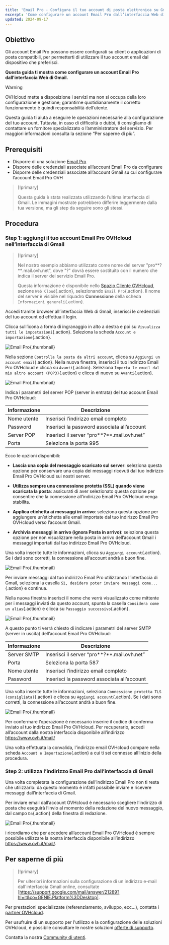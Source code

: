 ```yaml
---
title: 'Email Pro - Configura il tuo account di posta elettronica su Gmail'
excerpt: 'Come configurare un account Email Pro dall’interfaccia Web di Gmail'
updated: 2024-09-17
---
```


## Obiettivo

Gli account Email Pro possono essere configurati su client o applicazioni di posta compatibili, per permetterti di utilizzare il tuo account email dal dispositivo che preferisci.

**Questa guida ti mostra come configurare un account Email Pro dall’interfaccia Web di Gmail.**

> [!warning]
>
> OVHcloud mette a disposizione i servizi ma non si occupa della loro configurazione e gestione; garantirne quotidianamente il corretto funzionamento è quindi responsabilità dell’utente.
> 
> Questa guida ti aiuta a eseguire le operazioni necessarie alla configurazione del tuo account. Tuttavia, in caso di difficoltà o dubbi, ti consigliamo di contattare un fornitore specializzato o l’amministratore del servizio.  Per maggiori informazioni consulta la sezione “Per saperne di più”.
> 

## Prerequisiti

- Disporre di una soluzione [Email Pro](/links/web/email-pro)
- Disporre delle credenziali associate all’account Email Pro da configurare
- Disporre delle credenziali associate all’account Gmail su cui configurare l’account Email Pro OVH

> [!primary]
>
> Questa guida è stata realizzata utilizzando l’ultima interfaccia di Gmail. Le immagini mostrate potrebbero differire leggermente dalla tua versione, ma gli step da seguire sono gli stessi.
>

## Procedura

### Step 1: aggiungi il tuo account Email Pro OVHcloud nell’interfaccia di Gmail

> [!primary]
>
> Nel nostro esempio abbiamo utilizzato come nome del server "pro**?**.mail.ovh.net", dove "?" dovrà essere sostituito con il numero che indica il server del servizio Email Pro.
>
> Questa informazione è disponibile nello [Spazio Cliente OVHcloud](/links/manager), sezione `Web Cloud`{.action}, selezionando `Email Pro`{.action}. Il nome del server è visibile nel riquadro **Connessione** della scheda `Informazioni generali`{.action}.
> 

Accedi tramite browser all’interfaccia Web di Gmail, inserisci le credenziali del tuo account ed effettua il login.

Clicca sull’icona a forma di ingranaggio in alto a destra e poi su `Visualizza tutti le impostazioni`{.action}. Seleziona la scheda `Account e importazione`{.action}.

![Email Pro](images/configuration-gmail-web-step1.png){.thumbnail}

Nella sezione `Controlla la posta da altri account`, clicca su `Aggiungi un account email`{.action}. Nella nuova finestra, inserisci il tuo indirizzo Email Pro OVHcloud e clicca su `Avanti`{.action}. Seleziona `Importa le email dal mio altro account (POP3)`{.action} e clicca di nuovo su `Avanti`{.action}.

![Email Pro](images/configuration-gmail-web-step2.png){.thumbnail}

Indica i parametri del server POP (server in entrata) del tuo account Email Pro OVHcloud:

|Informazione|Descrizione|
|---|---|
|Nome utente|Inserisci l’indirizzo email completo|
|Password|Inserisci la password associata all’account|
|Server POP|Inserisci il server “pro**?**.mail.ovh.net”|
|Porta|Seleziona la porta 995|

Ecco le opzioni disponibili:

- **Lascia una copia del messaggio scaricato sul server**: seleziona questa opzione per conservare una copia dei messaggi ricevuti dal tuo indirizzo Email Pro OVHcloud sui nostri server.

- **Utilizza sempre una connessione protetta (SSL) quando viene scaricata la posta**: assicurati di aver selezionato questa opzione per consentire che la connessione all’indirizzo Email Pro OVHcloud venga stabilita.

- **Applica etichetta ai messaggi in arrivo**: seleziona questa opzione per aggiungere un’etichetta alle email importate dal tuo indirizzo Email Pro OVHcloud verso l’account Gmail.

- **Archivia messaggi in arrivo (ignora Posta in arrivo)**: seleziona questa opzione per non visualizzare nella posta in arrivo dell’account Gmail i messaggi importati dal tuo indirizzo Email Pro OVHcloud.

Una volta inserite tutte le informazioni, clicca su `Aggiungi account`{.action}. Se i dati sono corretti, la connessione all’account andrà a buon fine.

![Email Pro](images/configuration-gmail-web-step3.png){.thumbnail}

Per inviare messaggi dal tuo indirizzo Email Pro utilizzando l’interfaccia di Gmail, seleziona la casella `Sì, desidero poter inviare messaggi come...`{.action} e continua.

Nella nuova finestra inserisci il nome che verrà visualizzato come mittente per i messaggi inviati da questo account, spunta la casella `Considera come un alias`{.action} e clicca su `Passaggio successivo`{.action}.

![Email Pro](images/configuration-gmail-web-step4.png){.thumbnail}

A questo punto ti verrà chiesto di indicare i parametri del server SMTP (server in uscita) dell’account Email Pro OVHcloud:

|Informazione|Descrizione|
|---|---|
|Server SMTP|Inserisci il server “pro**?**.mail.ovh.net”|
|Porta|Seleziona la porta 587|
|Nome utente|Inserisci l’indirizzo email completo|
|Password|Inserisci la password associata all’account|

Una volta inserite tutte le informazioni, seleziona `Connessione protetta TLS (consigliata)`{.action} e clicca su `Aggiungi account`{.action}. Se i dati sono corretti, la connessione all’account andrà a buon fine.

![Email Pro](images/configuration-gmail-web-step5.png){.thumbnail}

Per confermare l’operazione è necessario inserire il codice di conferma inviato al tuo indirizzo Email Pro OVHcloud. Per recuperarlo, accedi all’account dalla nostra interfaccia disponibile all’indirizzo <https://www.ovh.it/mail/>

Una volta effettuata la convalida, l’indirizzo email OVHcloud compare nella scheda `Account e Importazione`{.action} a cui ti sei connesso all’inizio della procedura.

### Step 2: utilizza l’indirizzo Email Pro dall’interfaccia di Gmail

Una volta completata la configurazione dell’indirizzo Email Pro non ti resta che utilizzarlo: da questo momento è infatti possibile inviare e ricevere messaggi dall’interfaccia di Gmail.

Per inviare email dall’account OVHcloud è necessario scegliere l’indirizzo di posta che eseguirà l’invio al momento della redazione del nuovo messaggio, dal campo `Da`{.action} della finestra di redazione.

![Email Pro](images/configuration-gmail-web-step6.png){.thumbnail}

i ricordiamo che per accedere all’account Email Pro OVHcloud è sempre possibile utilizzare la nostra interfaccia disponibile all’indirizzo <https://www.ovh.it/mail/>.

## Per saperne di più <a name="go-further"></a>

> [!primary]
>
> Per ulteriori informazioni sulla configurazione di un indirizzo e-mail dall'interfaccia Gmail online, consultate [https://support.google.com/mail/answer/21289?hl=it&co=GENIE.Platform%3DDesktop].

Per prestazioni specializzate (referenziamento, sviluppo, ecc...), contatta i [partner OVHcloud](/links/partner).

Per usufruire di un supporto per l'utilizzo e la configurazione delle soluzioni OVHcloud, è possibile consultare le nostre soluzioni [offerte di supporto](/links/support).

Contatta la nostra [Community di utenti](/links/community).
